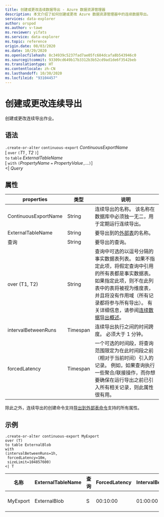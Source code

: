 ```yaml
---
title: 创建或更改连续数据导出 - Azure 数据资源管理器
description: 本文介绍了如何创建或更改 Azure 数据资源管理器中的连续数据导出。
services: data-explorer
author: orspod
ms.author: v-tawe
ms.reviewer: yifats
ms.service: data-explorer
ms.topic: reference
origin.date: 08/03/2020
ms.date: 10/29/2020
ms.openlocfilehash: 8c34939c5237fad7ae05fc684dcafa8b543946c0
ms.sourcegitcommit: 93309cd649b17b3312b3b52cd9ad1de6f3542beb
ms.translationtype: HT
ms.contentlocale: zh-CN
ms.lasthandoff: 10/30/2020
ms.locfileid: "93104457"
---
```

# <a name="create-or-alter-continuous-export"></a>创建或更改连续导出

创建或更改连续导出作业。

## <a name="syntax"></a>语法

`.create-or-alter` `continuous-export` *ContinuousExportName* <br>
[ `over` `(`*T1* , *T2* `)`] <br>
`to` `table` *ExternalTableName* <br> [ `with` `(`*PropertyName* `=` *PropertyValue*`,`...`)`]<br>
\<| *Query*

## <a name="properties"></a>属性

| properties             | 类型     | 说明   |
|----------------------|----------|---------------------------------------|
| ContinuousExportName | String   | 连续导出的名称。 该名称在数据库中必须独一无二，用于定期运行连续导出。      |
| ExternalTableName    | String   | 要导出到的[外部表](../external-table-commands.md)的名称。  |
| 查询                | String   | 要导出的查询。  |
| over (T1, T2)        | String   | 查询中可选的以逗号分隔的事实数据表列表。 如果不指定此项，将假定查询中引用的所有表都是事实数据表。 如果指定此项，则不在此列表中的表将被视为维度表，并且将没有作用域（所有记录都将参与所有导出）。 有关详细信息，请参阅[连续数据导出概述](continuous-data-export.md)。 |
| intervalBetweenRuns  | Timespan | 连续导出执行之间的时间跨度。 必须大于 1 分钟。   |
| forcedLatency        | Timespan | 一个可选的时间段，将查询范围限定为在此时间段之前（相对于当前时间）引入的记录。 例如，如果查询执行一些聚合/联接操作，而你想要确保在运行导出之前已引入所有相关记录，则此属性很有用。

除此之外，连续导出的创建命令支持[导出到外部表命令](export-data-to-an-external-table.md)支持的所有属性。 

## <a name="example"></a>示例

```kusto
.create-or-alter continuous-export MyExport
over (T)
to table ExternalBlob
with
(intervalBetweenRuns=1h, 
 forcedLatency=10m, 
 sizeLimit=104857600)
<| T
```

| 名称     | ExternalTableName | 查询 | ForcedLatency | IntervalBetweenRuns | CursorScopedTables         | ExportProperties                   |
|----------|-------------------|-------|---------------|---------------------|----------------------------|------------------------------------|
| MyExport | ExternalBlob      | S     | 00:10:00      | 01:00:00            | [<br>  "['DB'].['S']"<br>] | {<br>  "SizeLimit":104857600<br>} |
